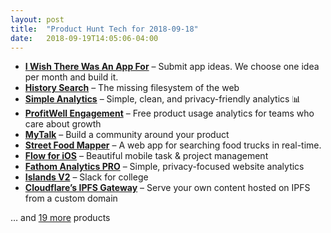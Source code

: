 ```yaml
---
layout: post
title:  "Product Hunt Tech for 2018-09-18"
date:   2018-09-19T14:05:06-04:00
---
```


* **[I Wish There Was An App For](https://www.producthunt.com/posts/i-wish-there-was-an-app-for?utm_campaign=producthunt-api&utm_medium=api&utm_source=Application%3A+Daily+Digest+RSS+%28ID%3A+3202%29)** – Submit app ideas. We choose one idea per month and build it.
* **[History Search](https://www.producthunt.com/posts/history-search?utm_campaign=producthunt-api&utm_medium=api&utm_source=Application%3A+Daily+Digest+RSS+%28ID%3A+3202%29)** – The missing filesystem of the web
* **[Simple Analytics](https://www.producthunt.com/posts/simple-analytics?utm_campaign=producthunt-api&utm_medium=api&utm_source=Application%3A+Daily+Digest+RSS+%28ID%3A+3202%29)** – Simple, clean, and privacy-friendly analytics 📊
* **[ProfitWell Engagement](https://www.producthunt.com/posts/profitwell-engagement?utm_campaign=producthunt-api&utm_medium=api&utm_source=Application%3A+Daily+Digest+RSS+%28ID%3A+3202%29)** – Free product usage analytics for teams who care about growth
* **[MyTalk](https://www.producthunt.com/posts/mytalk?utm_campaign=producthunt-api&utm_medium=api&utm_source=Application%3A+Daily+Digest+RSS+%28ID%3A+3202%29)** – Build a community around your product
* **[Street Food Mapper](https://www.producthunt.com/posts/street-food-mapper?utm_campaign=producthunt-api&utm_medium=api&utm_source=Application%3A+Daily+Digest+RSS+%28ID%3A+3202%29)** – A web app for searching food trucks in real-time.
* **[Flow for iOS](https://www.producthunt.com/posts/flow-for-ios?utm_campaign=producthunt-api&utm_medium=api&utm_source=Application%3A+Daily+Digest+RSS+%28ID%3A+3202%29)** – Beautiful mobile task & project management
* **[Fathom Analytics PRO](https://www.producthunt.com/posts/fathom-analytics-pro?utm_campaign=producthunt-api&utm_medium=api&utm_source=Application%3A+Daily+Digest+RSS+%28ID%3A+3202%29)** – Simple, privacy-focused website analytics
* **[Islands V2](https://www.producthunt.com/posts/islands-v2?utm_campaign=producthunt-api&utm_medium=api&utm_source=Application%3A+Daily+Digest+RSS+%28ID%3A+3202%29)** – Slack for college
* **[Cloudflare’s IPFS Gateway](https://www.producthunt.com/posts/cloudflare-s-ipfs-gateway?utm_campaign=producthunt-api&utm_medium=api&utm_source=Application%3A+Daily+Digest+RSS+%28ID%3A+3202%29)** – Serve your own content hosted on IPFS from a custom domain

… and [19 more](https://www.producthunt.com/tech) products